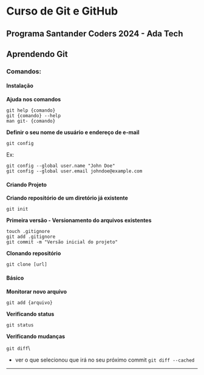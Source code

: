 # Curso de Git e GitHub

## Programa Santander Coders 2024 - Ada Tech
## Aprendendo Git 

### Comandos:
#### Instalação

**Ajuda nos comandos**

`git help {comando}`\
`git {comando} --help`\
`man git- {comando}`

**Definir o seu nome de usuário e endereço de e-mail**

`git config`

Ex:
~~~
git config --global user.name "John Doe"
git config --global user.email johndoe@example.com
~~~

#### Criando Projeto

**Criando repositório de um diretório já existente**

`git init`

**Primeira versão - Versionamento do arquivos existentes**

`touch .gitignore`\
`git add .gitignore`\
`git commit -m "Versão inicial do projeto"`

**Clonando repositório**

`git clone [url]`

#### Básico

**Monitorar novo arquivo**

`git add {arquivo}`

**Verificando status**

`git status`

**Verificando mudanças**

`git diff`\
- ver o que selecionou que irá no seu próximo commit
`git diff --cached`

****

